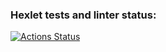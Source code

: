 ### Hexlet tests and linter status:
[![Actions Status](https://github.com/ChandeOk/frontend-project-lvl1/workflows/hexlet-check/badge.svg)](https://github.com/ChandeOk/frontend-project-lvl1/actions)
